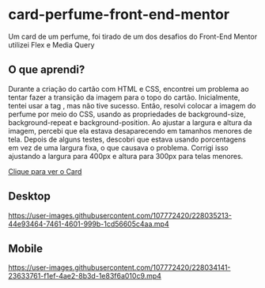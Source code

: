 # card-perfume-front-end-mentor

<p>Um card de um perfume, foi tirado de um dos desafios do Front-End Mentor utilizei Flex e Media Query</p>

<h2>O que aprendi?</h2>
<p>Durante a criação do cartão com HTML e CSS, encontrei um problema ao tentar fazer a transição da imagem para o topo do cartão. Inicialmente, tentei usar a tag <picture>, mas não tive sucesso. Então, resolvi colocar a imagem do perfume por meio do CSS, usando as propriedades de background-size, background-repeat e background-position. Ao ajustar a largura e altura da imagem, percebi que ela estava desaparecendo em tamanhos menores de tela. Depois de alguns testes, descobri que estava usando porcentagens em vez de uma largura fixa, o que causava o problema. Corrigi isso ajustando a largura para 400px e altura para 300px para telas menores. </p>

<p>
  <a href="https://xmurilo.github.io/card-perfume-front-end-mentor/">Clique para ver o Card</a>
</p>

<h2>Desktop</h2>

https://user-images.githubusercontent.com/107772420/228035213-44e93464-7461-4601-999b-1cd56605c4aa.mp4


<h2>Mobile</h2>

https://user-images.githubusercontent.com/107772420/228034141-23633761-f1ef-4ae2-8b3d-1e83f6a010c9.mp4

